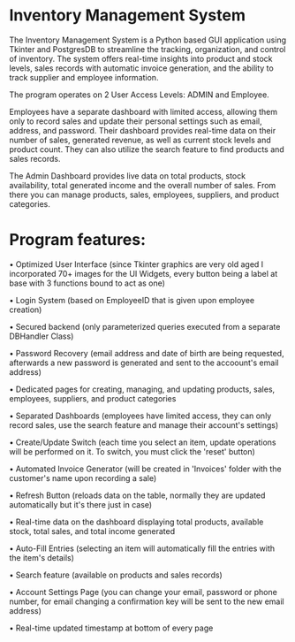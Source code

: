 # Inventory Management System

The Inventory Management System is a Python based GUI application using Tkinter and PostgresDB to streamline the tracking, organization, and control of inventory.
The system offers real-time insights into product and stock levels, sales records with automatic invoice generation, and the ability to track supplier and employee information.

The program operates on 2 User Access Levels: ADMIN and Employee. 

Employees have a separate dashboard with limited access, allowing them only to record sales and update their personal settings such as email, address, and password.
Their dashboard provides real-time data on their number of sales, generated revenue, as well as current stock levels and product count. They can also utilize the search feature to find products and sales records.

The Admin Dashboard provides live data on total products, stock availability, total generated income and the overall number of sales. From there you can manage products, sales, employees, suppliers, and product categories.

# Program features:

• Optimized User Interface (since Tkinter graphics are very old aged I incorporated 70+ images for the UI Widgets, every button being a label at base with 3 functions bound to act as one)

• Login System  (based on EmployeeID that is given upon employee creation)

• Secured backend  (only parameterized queries executed from a separate DBHandler Class)

• Password Recovery  (email address and date of birth are being requested, afterwards a new password is generated and sent to the accoount's email address)

• Dedicated pages for creating, managing, and updating products, sales, employees, suppliers, and product categories

• Separated Dashboards  (employees have limited access, they can only record sales, use the search feature and manage their account's settings)

• Create/Update Switch  (each time you select an item, update operations will be performed on it. To switch, you must click the 'reset' button)

• Automated Invoice Generator  (will be created in 'Invoices' folder with the customer's name upon recording a sale)

• Refresh Button  (reloads data on the table, normally they are updated automatically but it's there just in case)

• Real-time data on the dashboard displaying total products, available stock, total sales, and total income generated

• Auto-Fill Entries  (selecting an item will automatically fill the entries with the item's details)

• Search feature  (available on products and sales records)

• Account Settings Page  (you can change your email, password or phone number, for email changing a confirmation key will be sent to the new email address)

• Real-time updated timestamp at bottom of every page
